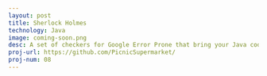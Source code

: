 ```yaml
---
layout: post
title: Sherlock Holmes
technology: Java
image: coming-soon.png
desc: A set of checkers for Google Error Prone that bring your Java code to the next level.
proj-url: https://github.com/PicnicSupermarket/
proj-num: 08
---
```


